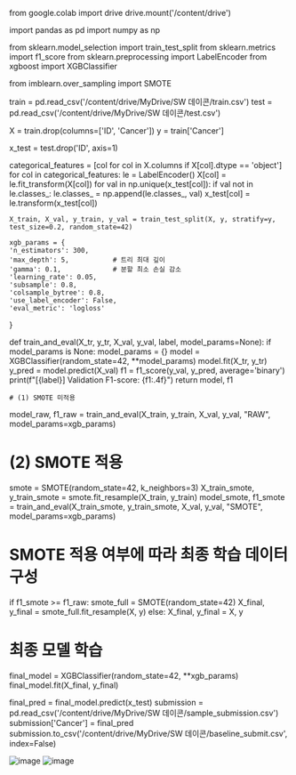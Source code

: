 from google.colab import drive
drive.mount('/content/drive')

import pandas as pd
import numpy as np

from sklearn.model_selection import train_test_split
from sklearn.metrics import f1_score
from sklearn.preprocessing import LabelEncoder
from xgboost import XGBClassifier

from imblearn.over_sampling import SMOTE

train = pd.read_csv('/content/drive/MyDrive/SW 데이콘/train.csv')
test = pd.read_csv('/content/drive/MyDrive/SW 데이콘/test.csv')

X = train.drop(columns=['ID', 'Cancer'])
y = train['Cancer']

x_test = test.drop('ID', axis=1)

categorical_features = [col for col in X.columns if X[col].dtype == 'object']
for col in categorical_features:
    le = LabelEncoder()
    X[col] = le.fit_transform(X[col])
    for val in np.unique(x_test[col]):
        if val not in le.classes_:
            le.classes_ = np.append(le.classes_, val)
    x_test[col] = le.transform(x_test[col])

    X_train, X_val, y_train, y_val = train_test_split(X, y, stratify=y, test_size=0.2, random_state=42)

    xgb_params = {
    'n_estimators': 300,
    'max_depth': 5,           # 트리 최대 깊이
    'gamma': 0.1,             # 분할 최소 손실 감소
    'learning_rate': 0.05,
    'subsample': 0.8,
    'colsample_bytree': 0.8,
    'use_label_encoder': False,
    'eval_metric': 'logloss'
}

def train_and_eval(X_tr, y_tr, X_val, y_val, label, model_params=None):
    if model_params is None:
        model_params = {}
    model = XGBClassifier(random_state=42, **model_params)
    model.fit(X_tr, y_tr)
    y_pred = model.predict(X_val)
    f1 = f1_score(y_val, y_pred, average='binary')
    print(f"[{label}] Validation F1-score: {f1:.4f}")
    return model, f1

    # (1) SMOTE 미적용
model_raw, f1_raw = train_and_eval(X_train, y_train, X_val, y_val, "RAW", model_params=xgb_params)

# (2) SMOTE 적용
smote = SMOTE(random_state=42, k_neighbors=3)
X_train_smote, y_train_smote = smote.fit_resample(X_train, y_train)
model_smote, f1_smote = train_and_eval(X_train_smote, y_train_smote, X_val, y_val, "SMOTE", model_params=xgb_params)

# SMOTE 적용 여부에 따라 최종 학습 데이터 구성
if f1_smote >= f1_raw:
    smote_full = SMOTE(random_state=42)
    X_final, y_final = smote_full.fit_resample(X, y)
else:
    X_final, y_final = X, y

# 최종 모델 학습
final_model = XGBClassifier(random_state=42, **xgb_params)
final_model.fit(X_final, y_final)

final_pred = final_model.predict(x_test)
submission = pd.read_csv('/content/drive/MyDrive/SW 데이콘/sample_submission.csv')
submission['Cancer'] = final_pred
submission.to_csv('/content/drive/MyDrive/SW 데이콘/baseline_submit.csv', index=False)


![image](https://github.com/user-attachments/assets/b072f1b4-feba-4988-9fc5-b94a2c8bd6a4)
![image](https://github.com/user-attachments/assets/7f1f6487-f12d-4d52-b3a0-1904c009832e)
